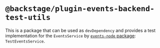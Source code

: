 # `@backstage/plugin-events-backend-test-utils`

This is a package that can be used as `devDependency`
and provides a test implementation for the `EventsService`
by [`events-node` package](../events-node/README.md): `TestEventsService`.
